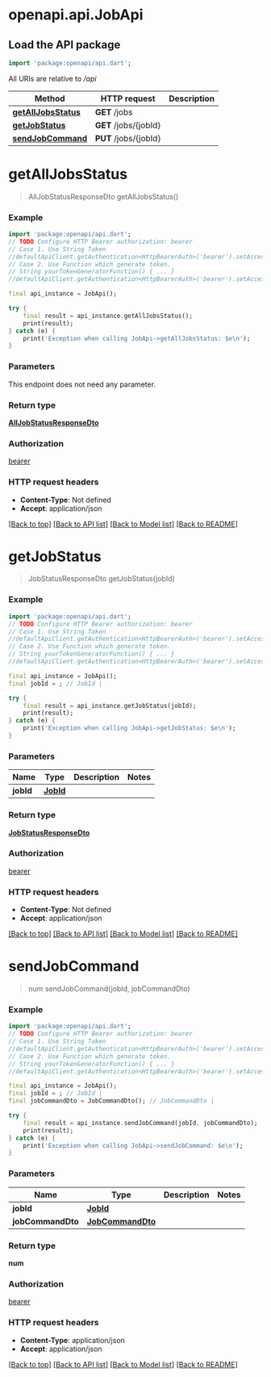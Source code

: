 # openapi.api.JobApi

## Load the API package
```dart
import 'package:openapi/api.dart';
```

All URIs are relative to */api*

Method | HTTP request | Description
------------- | ------------- | -------------
[**getAllJobsStatus**](JobApi.md#getalljobsstatus) | **GET** /jobs | 
[**getJobStatus**](JobApi.md#getjobstatus) | **GET** /jobs/{jobId} | 
[**sendJobCommand**](JobApi.md#sendjobcommand) | **PUT** /jobs/{jobId} | 


# **getAllJobsStatus**
> AllJobStatusResponseDto getAllJobsStatus()





### Example
```dart
import 'package:openapi/api.dart';
// TODO Configure HTTP Bearer authorization: bearer
// Case 1. Use String Token
//defaultApiClient.getAuthentication<HttpBearerAuth>('bearer').setAccessToken('YOUR_ACCESS_TOKEN');
// Case 2. Use Function which generate token.
// String yourTokenGeneratorFunction() { ... }
//defaultApiClient.getAuthentication<HttpBearerAuth>('bearer').setAccessToken(yourTokenGeneratorFunction);

final api_instance = JobApi();

try {
    final result = api_instance.getAllJobsStatus();
    print(result);
} catch (e) {
    print('Exception when calling JobApi->getAllJobsStatus: $e\n');
}
```

### Parameters
This endpoint does not need any parameter.

### Return type

[**AllJobStatusResponseDto**](AllJobStatusResponseDto.md)

### Authorization

[bearer](../README.md#bearer)

### HTTP request headers

 - **Content-Type**: Not defined
 - **Accept**: application/json

[[Back to top]](#) [[Back to API list]](../README.md#documentation-for-api-endpoints) [[Back to Model list]](../README.md#documentation-for-models) [[Back to README]](../README.md)

# **getJobStatus**
> JobStatusResponseDto getJobStatus(jobId)





### Example
```dart
import 'package:openapi/api.dart';
// TODO Configure HTTP Bearer authorization: bearer
// Case 1. Use String Token
//defaultApiClient.getAuthentication<HttpBearerAuth>('bearer').setAccessToken('YOUR_ACCESS_TOKEN');
// Case 2. Use Function which generate token.
// String yourTokenGeneratorFunction() { ... }
//defaultApiClient.getAuthentication<HttpBearerAuth>('bearer').setAccessToken(yourTokenGeneratorFunction);

final api_instance = JobApi();
final jobId = ; // JobId | 

try {
    final result = api_instance.getJobStatus(jobId);
    print(result);
} catch (e) {
    print('Exception when calling JobApi->getJobStatus: $e\n');
}
```

### Parameters

Name | Type | Description  | Notes
------------- | ------------- | ------------- | -------------
 **jobId** | [**JobId**](.md)|  | 

### Return type

[**JobStatusResponseDto**](JobStatusResponseDto.md)

### Authorization

[bearer](../README.md#bearer)

### HTTP request headers

 - **Content-Type**: Not defined
 - **Accept**: application/json

[[Back to top]](#) [[Back to API list]](../README.md#documentation-for-api-endpoints) [[Back to Model list]](../README.md#documentation-for-models) [[Back to README]](../README.md)

# **sendJobCommand**
> num sendJobCommand(jobId, jobCommandDto)





### Example
```dart
import 'package:openapi/api.dart';
// TODO Configure HTTP Bearer authorization: bearer
// Case 1. Use String Token
//defaultApiClient.getAuthentication<HttpBearerAuth>('bearer').setAccessToken('YOUR_ACCESS_TOKEN');
// Case 2. Use Function which generate token.
// String yourTokenGeneratorFunction() { ... }
//defaultApiClient.getAuthentication<HttpBearerAuth>('bearer').setAccessToken(yourTokenGeneratorFunction);

final api_instance = JobApi();
final jobId = ; // JobId | 
final jobCommandDto = JobCommandDto(); // JobCommandDto | 

try {
    final result = api_instance.sendJobCommand(jobId, jobCommandDto);
    print(result);
} catch (e) {
    print('Exception when calling JobApi->sendJobCommand: $e\n');
}
```

### Parameters

Name | Type | Description  | Notes
------------- | ------------- | ------------- | -------------
 **jobId** | [**JobId**](.md)|  | 
 **jobCommandDto** | [**JobCommandDto**](JobCommandDto.md)|  | 

### Return type

**num**

### Authorization

[bearer](../README.md#bearer)

### HTTP request headers

 - **Content-Type**: application/json
 - **Accept**: application/json

[[Back to top]](#) [[Back to API list]](../README.md#documentation-for-api-endpoints) [[Back to Model list]](../README.md#documentation-for-models) [[Back to README]](../README.md)

